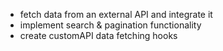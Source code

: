 





- fetch data from an external API and integrate it
- implement search & pagination functionality
- create customAPI data fetching hooks


